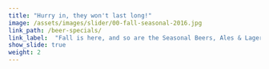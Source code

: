 ```yaml
---
title: "Hurry in, they won't last long!"
image: /assets/images/slider/00-fall-seasonal-2016.jpg
link_path: /beer-specials/
link_label:  "Fall is here, and so are the Seasonal Beers, Ales & Lagers!"
show_slide: true
weight: 2
---
```

